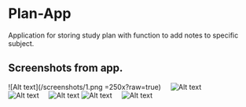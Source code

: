 # Plan-App
Application for storing study plan with function to add notes to specific subject.


## Screenshots from app.  
![Alt text](/screenshots/1.png =250x?raw=true) &nbsp; &nbsp; ![Alt text](/screenshots/2.png?raw=true)  
![Alt text](/screenshots/3.jpg?raw=true) &nbsp; &nbsp; ![Alt text](/screenshots/4.jpg?raw=true)
![Alt text](/screenshots/5.jpg?raw=true) &nbsp; &nbsp; ![Alt text](/screenshots/6.jpg?raw=true)  

